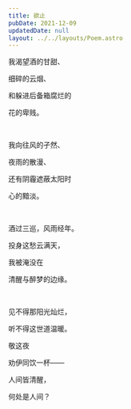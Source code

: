 ```yaml
---
title: 欲止
pubDate: 2021-12-09
updatedDate: null
layout: ../../layouts/Poem.astro
---
```


我渴望酒的甘甜、

细碎的云烟、

和躲进后备箱腐烂的

花的卑贱。

<br>

我向往风的孑然、

夜雨的散漫、

还有阴霾遮蔽太阳时

心的黯淡。

<br>

酒过三巡，风雨经年。

投身这愁云满天，

我被淹没在

清醒与醉梦的边缘。

<br>

见不得那阳光灿烂，

听不得这世道温暖。

敬这夜

劝伊同饮一杯——

人间皆清醒，

何处是人间？